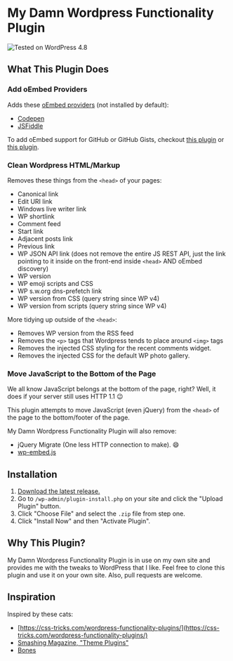 My Damn Wordpress Functionality Plugin
======================================

![Tested on WordPress 4.8](https://img.shields.io/badge/wordpress-4.8%20tested-green.svg?style=flat-square)

## What This Plugin Does

### Add oEmbed Providers

Adds these [oEmbed providers](https://codex.wordpress.org/Embeds#oEmbed) (not installed by default):

  - [Codepen](https://codepen.io/)
  - [JSFiddle](https://jsfiddle.net/)

To add oEmbed support for GitHub or GitHub Gists, checkout [this plugin](https://en-ca.wordpress.org/plugins/github-embed/) or [this plugin](https://en-ca.wordpress.org/plugins/oembed-gist/).

### Clean Wordpress HTML/Markup

Removes these things from the `<head>` of your pages:

- Canonical link
- Edit URI link
- Windows live writer link
- WP shortlink
- Comment feed
- Start link
- Adjacent posts link
- Previous link
- WP JSON API link (does not remove the entire JS REST API, just the link pointing to it inside on the front-end inside `<head>` AND oEmbed discovery)
- WP version
- WP emoji scripts and CSS
- WP s.w.org dns-prefetch link
- WP version from CSS (query string since WP v4)
- WP version from scripts (query string since WP v4)

More tidying up outside of the `<head>`:

- Removes WP version from the RSS feed
- Removes the `<p>` tags that Wordpress tends to place around `<img>` tags
- Removes the injected CSS styling for the recent comments widget.
- Removes the injected CSS for the default WP photo gallery.

### Move JavaScript to the Bottom of the Page

We all know JavaScript belongs at the bottom of the page, right? Well, it does if your server still uses HTTP 1.1 :wink:

This plugin attempts to move JavaScript (even jQuery) from the `<head>` of the page to the bottom/footer of the page.

My Damn Wordpress Functionality Plugin will also remove:

- jQuery Migrate (One less HTTP connection to make). :smile:
- [wp-embed.js](https://wordpress.stackexchange.com/questions/211701/what-does-wp-embed-min-js-do-in-wordpress-4-4)

## Installation

1. [Download the latest release.](https://github.com/jonathanbell/my-damn-wordpress-functionality-plugin/archive/master.zip)
1. Go to `/wp-admin/plugin-install.php` on your site and click the "Upload Plugin" button.
1. Click "Choose File" and select the `.zip` file from step one.
1. Click "Install Now" and then "Activate Plugin".

## Why This Plugin?

My Damn Wordpress Functionality Plugin is in use on my own site and provides me with the tweaks to WordPress that I like. Feel free to clone this plugin and use it on your own site. Also, pull requests are welcome.

## Inspiration

Inspired by these cats:

- [https://css-tricks.com/wordpress-functionality-plugins/](https://css-tricks.com/wordpress-functionality-plugins/)
- [Smashing Magazine, "Theme Plugins"](http://www.smashingmagazine.com/2011/09/how-to-create-a-wordpress-plugin/)
- [Bones](https://themble.com/bones/)
